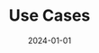 ---
title: Use Cases
date: 2024-01-01
type: landing

design:
  # Default section spacing
  spacing: "6rem"

sections:
  - block: hero
    content:
      title: Our Success Stories
      text: "Real-world geospatial solutions delivering measurable impact"
    design:
      css_class: "dark"
      background:
        color: "navy"
        image:
          filename: bg-triangles.svg
          filters:
            brightness: 0.5
          size: cover
          position: center
  - block: collection
    id: use-cases
    content:
      title: Use Cases Across Sectors
      text: "15+ proven geospatial solutions for government and enterprise"
      filters:
        folders:
          - use-cases
        exclude_featured: false
      sort_by: 'Date'
      sort_ascending: false
      count: 20
    design:
      view: article-grid
      columns: 3
      fill_image: true
---